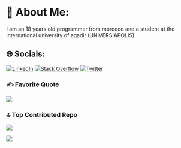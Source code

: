 # 💫 About Me:
I am an 18 years old programmer from morocco and a student at the international university of agadir (UNIVERSIAPOLIS)


## 🌐 Socials:
[![LinkedIn](https://img.shields.io/badge/LinkedIn-%230077B5.svg?logo=linkedin&logoColor=white)](https://linkedin.com/in/ayoub-moufid-7b03a8276) [![Stack Overflow](https://img.shields.io/badge/-Stackoverflow-FE7A16?logo=stack-overflow&logoColor=white)](https://stackoverflow.com/users/22118732) [![Twitter](https://img.shields.io/badge/Twitter-%231DA1F2.svg?logo=Twitter&logoColor=white)](https://twitter.com/moufidayoub11) 


### ✍️ Favorite Quote
![](https://quotes-github-readme.vercel.app/api?type=horizontal&theme=tokyonight&quote=Abundance%20mindset%20is%20key.%20Nothing%20big%20was%20ever%20accomplished%20by%20thinking%20small.&author=luke%20belmar)

### 🔝 Top Contributed Repo
![](https://github-contributor-stats.vercel.app/api?username=moufidayoub11&limit=5&theme=tokyonight&combine_all_yearly_contributions=true)

[![](https://visitcount.itsvg.in/api?id=moufidayoub11&icon=0&color=0)](https://visitcount.itsvg.in)
